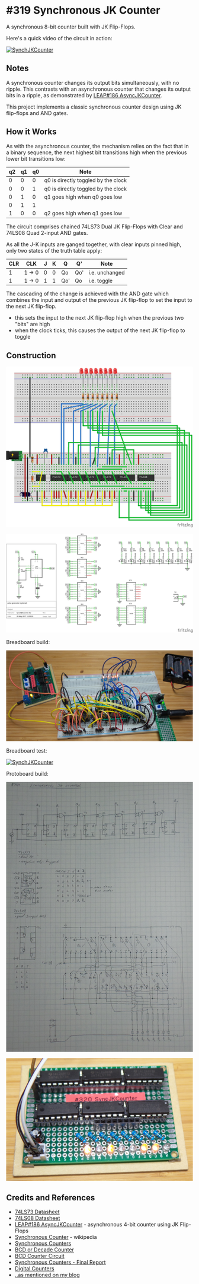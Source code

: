 # #319 Synchronous JK Counter

A synchronous 8-bit counter built with JK Flip-Flops.

Here's a quick video of the circuit in action:

[![SynchJKCounter](https://img.youtube.com/vi/HGunGdTaNFQ/0.jpg)](https://www.youtube.com/watch?v=HGunGdTaNFQ)

## Notes

A synchronous counter changes its output bits simultaneously, with no ripple.
This contrasts with an asynchronous counter that changes its output bits in a ripple,
as demonstrated by [LEAP#186 AsyncJKCounter](../AsyncJKCounter).

This project implements a classic synchronous counter design using JK flip-flops and AND gates.

## How it Works

As with the asynchronous counter, the mechanism relies on the fact that
in a binary sequence, the next highest bit transitions high when the previous lower bit transitions low:

| q2 | q1 | q0 | Note                                |
|----|----|----|-------------------------------------|
|  0 |  0 |  0 | q0 is directly toggled by the clock |
|  0 |  0 |  1 | q0 is directly toggled by the clock |
|  0 |  1 |  0 | q1 goes high when q0 goes low       |
|  0 |  1 |  1 |                                     |
|  1 |  0 |  0 | q2 goes high when q1 goes low       |

The circuit comprises chained 74LS73 Dual JK Flip-Flops with Clear and 74LS08 Quad 2-input AND gates.

As all the J-K inputs are ganged together, with clear inputs pinned high, only two states of the truth table apply:

| CLR |    CLK | J | K | Q  | Q'  | Note           |
|-----|--------|---|---|----|-----|----------------|
| 1   | 1 -> 0 | 0 | 0 | Qo | Qo' | i.e. unchanged |
| 1   | 1 -> 0 | 1 | 1 | Qo'| Qo  | i.e. toggle    |

The cascading of the change is achieved with the AND gate which combines the input and output of the previous JK flip-flop
to set the input to the next JK flip-flop.

* this sets the input to the next JK flip-flop high when the previous two "bits" are high
* when the clock ticks, this causes the output of the next JK flip-flop to toggle


## Construction

![Breadboard](./assets/SyncJKCounter_bb.jpg?raw=true)

![Schematic](./assets/SyncJKCounter_schematic.jpg?raw=true)

Breadboard build:

![Build](./assets/SyncJKCounter_bb_build.jpg?raw=true)

Breadboard test:

[![SynchJKCounter](https://img.youtube.com/vi/4oMr_x22kUU/0.jpg)](https://www.youtube.com/watch?v=4oMr_x22kUU)

Protoboard build:

![Build](./assets/SyncJKCounter_protoboard_layout.jpg?raw=true)

![Build](./assets/SyncJKCounter_build.jpg?raw=true)

## Credits and References

* [74LS73 Datasheet](https://www.futurlec.com/74LS/74LS73.shtml)
* [74LS08 Datasheet](https://www.futurlec.com/74LS/74LS08.shtml)
* [LEAP#186 AsyncJKCounter](../AsyncJKCounter) - asynchronous 4-bit counter using JK Flip-Flops
* [Synchronous Counter](https://en.wikipedia.org/wiki/Counter_(digital)#Synchronous_counter) - wikipedia
* [Synchronous Counters](https://www.allaboutcircuits.com/textbook/digital/chpt-11/synchronous-counters/)
* [BCD or Decade Counter](http://hyperphysics.phy-astr.gsu.edu/hbase/Electronic/bincount.html#c2)
* [BCD Counter Circuit](http://www.electronics-tutorials.ws/counter/bcd-counter-circuit.html)
* [Synchronous Counters - Final Report](https://www.doc.ic.ac.uk/~nd/surprise_96/journal/vol4/cwl3/report.html)
* [Digital Counters](http://www.learnabout-electronics.org/Digital/dig56.php)
* [..as mentioned on my blog](https://blog.tardate.com/2017/06/leap320-synchronous-jk-counter.html)
